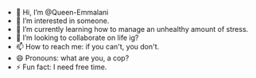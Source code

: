 - 👋 Hi, I’m @Queen-Emmalani
- 👀 I’m interested in someone. 
- 🌱 I’m currently learning how to manage an unhealthy amount of stress.
- 💞️ I’m looking to collaborate on life ig?
- 📫 How to reach me: if you can't, you don't.
- 😄 Pronouns: what are you, a cop?
- ⚡ Fun fact: I need free time.

<!---
Queen-Emmalani/Queen-Emmalani is a ✨ special ✨ repository because its `README.md` (this file) appears on your GitHub profile.
You can click the Preview link to take a look at your changes.
--->
